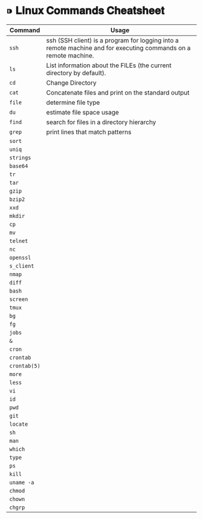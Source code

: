 # ⁍ 𝐋𝐢𝐧𝐮𝐱 𝐂𝐨𝐦𝐦𝐚𝐧𝐝𝐬 𝐂𝐡𝐞𝐚𝐭𝐬𝐡𝐞𝐞𝐭

Command | Usage 
--- | ---
`ssh` | ssh (SSH client) is a program for logging into a remote machine and for executing commands on a remote machine.  
`ls` | List  information  about  the FILEs (the current directory by default).
`cd` | Change Directory
`cat` | Concatenate files and print on the standard output
`file` | determine file type
`du` | estimate file space usage
`find`| search for files in a directory hierarchy
`grep` | print lines that match patterns
`sort` |
`uniq` | 
`strings` |
`base64` |
`tr` |
`tar` |
`gzip` |
`bzip2` |
`xxd` |
`mkdir` |
`cp` |
`mv` |
`telnet` |
`nc` |
`openssl` |
`s_client` |
`nmap` |
`diff` |
`bash` |
`screen` |
`tmux` |
`bg` |
`fg` |
`jobs` |
`&` |
`cron` |
`crontab` |
`crontab(5)` |
`more` |
`less` |
`vi` |
`id` |
`pwd` |
`git` |
`locate` |
`sh` |
`man` | 
`which` |
`type` |
`ps` |
`kill` |
`uname -a` |
`chmod` |
`chown` |
`chgrp` |


